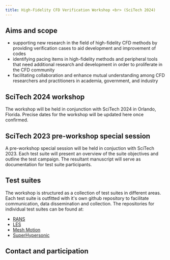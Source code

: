 ```yaml
---
title: High-Fidelity CFD Verification Workshop <br> (SciTech 2024)
---
```


## Aims and scope

- supporting new research in the field of high-fidelity CFD methods by providing verification cases to aid development and improvement of codes
- identifying pacing items in high-fidelity methods and peripheral tools that need additional research and development in order to proliferate in the CFD community
- facilitating collaboration and enhance mutual understanding among CFD researchers and practitioners in academia, government, and industry

## SciTech 2024 workshop

The workshop will be held in conjunction with SciTech 2024 in Orlando, Florida. Precise dates for the workshop will be updated here once confirmed.

## SciTech 2023 pre-workshop special session

A pre-workshop special session will be held in conjuction with SciTech 2023. Each test suite will present an overview of the suite objectives and outline the test campaign. The resultant manuscript will serve as documentation for test suite participants.

## Test suites

The workshop is structured as a collection of test suites in different areas. Each test suite is outfitted with it's own github repository to facilitate communication, data dissemination and collection. The repositories for individual test suites can be found at:

- [RANS](https://github.com/HighFidelityCFDVerificationWorkshop/2024RANS)
- [LES](https://github.com/HighFidelityCFDVerificationWorkshop/2024LES)
- [Mesh Motion](https://github.com/HighFidelityCFDVerificationWorkshop/2024MeshMotion)
- [SuperHypersonic](https://github.com/HighFidelityCFDVerificationWorkshop/2024SuperHypersonic)  


## Contact and participation





